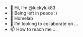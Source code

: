 - 👋 Hi, I’m @luckyluk83
- 👀 Being left in peace :)
- 🌱 Homelab
- 💞️ I’m looking to collaborate on ...
- 📫 How to reach me ...

<!---
luckyluk83/luckyluk83 is a ✨ special ✨ repository because its `README.md` (this file) appears on your GitHub profile.
You can click the Preview link to take a look at your changes.
--->
